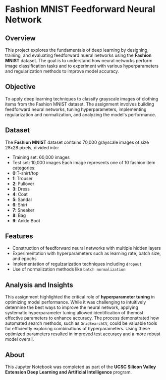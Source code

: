 # Fashion MNIST Feedforward Neural Network

## Overview
This project explores the fundamentals of deep learning by designing, training, and evaluating feedforward nueral networks using the **Fashion MNIST** dataset. The goal is to understand how neural networks perform image classification tasks and to experiment with various hyperparameters and regularization methods to improve model accuracy.

## Objective
To apply deep learning techniques to classify grayscale images of clothing items from the Fashion MNIST dataset. The assignment involves building feedforward neural networks, tuning hyperparameters, implementing regularization and normalization, and analyzing the model's performance. 

## Dataset
The **Fashion MNIST** dataset contains 70,000 grayscale images of size 28x28 pixels, divided into:
 - Training set: 60,000 images
 - Test set: 10,000 images
Each image represents one of 10 fashion item categories:
 - **0**:T-shirt/top
 - **1**: Trouser
 - **2**: Pullover
 - **3**: Dress
 - **4**: Coat
 - **5**: Sandal
 - **6**: Shirt
 - **7**: Sneaker
 - **8**: Bag
 - **9**: Ankle Boot

## Features
 - Construction of feedforward neural networks with multiple hidden layers
 - Experimentation with hyperparameters such as learning rate, batch size, and epochs
 - Implementation of regulzarization techniques including `dropout`
 - Use of normalization methods like `batch normalization`

## Analysis and Insights
This assignment highlighted the critical role of **hyperparameter tuning** in optimizing model performance. While it was challenging to intuitively determine the best ways to improve the neural network, applying systematic hyperparameter tuning allowed identification of themost effective parameters to enhance accuracy. The process demonstrated how automated search methods, such as `GridSearchCV`, could be valuable tools for efficiently exploring combinations of hyperparameters. Using these optimized parameters resulted in improved test accuracy and a more robust model overall. 

## About 
This Jupyter Notebook was completed as part of the **UCSC Silicon Valley Extension Deep Learning and Artificial Intelligence** program.
